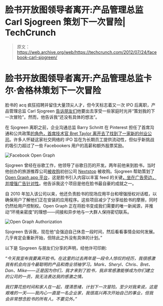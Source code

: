 # 脸书开放图领导者离开:产品管理总监 Carl Sjogreen 策划下一次冒险| TechCrunch

> 原文：<https://web.archive.org/web/https://techcrunch.com/2012/07/24/facebook-carl-sjogreen/>

# 脸书开放图领导者离开:产品管理总监卡尔·舍格林策划下一次冒险

脸书的 acq 疯狂招聘并留住大量顶尖人才，但今天标志着又一次 IPO 后离职，产品管理总监 Carl Sjogreen [告诉朋友们](https://web.archive.org/web/20230404070707/http://www.facebook.com/carlsjogreen/posts/10100458350588541)他要出去享受一些家庭时光并“策划我的下一次冒险”。然而，他告诉我“还没有具体的想法”。

在 Sjogreen 离职之前，企业沟通总监 Barry Schnitt 在 Pinterest 担任了首席沟通和公共政策[的角色，首席技术官 Bret Taylor 离开去了](https://web.archive.org/web/20230404070707/http://venturebeat.com/2012/05/24/pinterest-barry-schnitt/)[找到了一家新的创业公司](https://web.archive.org/web/20230404070707/https://techcrunch.com/2012/06/15/bret-taylor/)。许多人怀疑这家社交网络的 IPO 旨在为长期员工提供流动性，但似乎新挑战的吸引力超过了一些 Facebookers 用户的高薪和额外股票奖励。

![](img/97def68b54d4cbb698cdb2ec91be9000.png "Facebook Open Graph")

Sjogreen 曾经在谷歌工作，他领导了谷歌日历的开发。两年前他来到脸书，当时他创办的旅游推荐公司[被收购](https://web.archive.org/web/20230404070707/https://techcrunch.com/2010/07/08/facebook-acquires-social-travel-recommendation-site-nextstop/)初创公司 [Nextstop](https://web.archive.org/web/20230404070707/http://www.crunchbase.com/company/nextstop) 被收购。Sjogreen 帮助策划了 [Open Graph app 平台](https://web.archive.org/web/20230404070707/https://techcrunch.com/2012/01/18/open-graph-websites/)，这是脸书引入内容以丰富 feed 的关键[，坐在广告旁边，并增强广告针对性](https://web.archive.org/web/20230404070707/https://techcrunch.com/2012/05/01/facebook-mobile-money/)。他告诉我这个项目是他在脸书最自豪的成就之一。

自 2010 年加入该公司以来，他还负责脸书的现场应用平台和增强授权对话框，以确保用户了解他们正在安装的应用程序。这些项目减少了分享给脸书的摩擦，同时仍然给用户控制权。Open Graph 正在将脸书变成我们需要的唯一新闻源，并推动“环境亲密度”的理想——间接和异步地与一大群人保持密切联系。

![](img/5d98593561261f04a22e3f64cf2a25e1.png "Open Graph Authorization")

Sjogreen 告诉我，现在他“会强迫自己休息一段时间，然后看看事情会如何发展。几乎肯定会重新开始，但除此之外没有具体的计划。”

以下是 Sjogreen 与朋友们分享的声明，经他许可印刷:

*“今天我宣布我要离开脸书。在这里的过去两年是一段令人惊叹的经历，我很感激我有机会向当今最聪明的产品和商业领袖学习。Mark、Sheryl、Chris、Bret、Dan、Mike——正是因为你们，我才来到了脸书，我非常感激能够成为你们建立的公司的一员，我无法表达我的感激之情。*

*我打算花些时间和家人在一起，理清思绪，计划下一次冒险。至少对我来说，这是艰难的一天——我内心一直是一名企业家，我很高兴再次开始自己的事业，但我会非常想念脸书的所有人。不要见外。”*